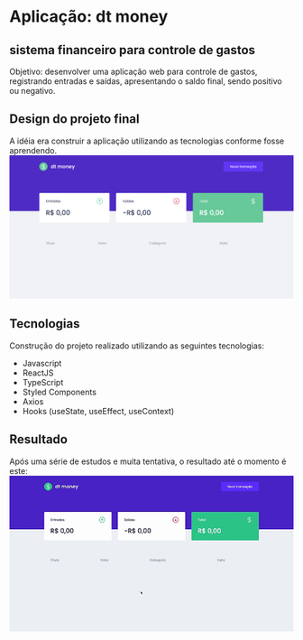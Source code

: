 # Aplicação: dt money
## sistema financeiro para controle de gastos

Objetivo: desenvolver uma aplicação web para controle de gastos, registrando entradas e saídas, apresentando o saldo final, sendo positivo ou negativo.

## Design do projeto final
A idéia era construir a aplicação utilizando as tecnologias conforme fosse aprendendo.
![Imagem do projeto: dt money](./src/images/design-do-projeto.png)

## Tecnologias

Construção do projeto realizado utilizando as seguintes tecnologias:
- Javascript
- ReactJS
- TypeScript
- Styled Components
- Axios
- Hooks (useState, useEffect, useContext)

## Resultado

Após uma série de estudos e muita tentativa, o resultado até o momento é este:
![gif do resultado final](./src/images/gif-projeto.gif)